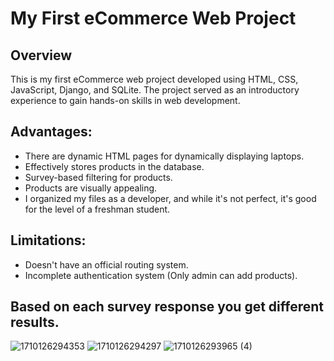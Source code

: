 # My First eCommerce Web Project

## Overview
This is my first eCommerce web project developed using HTML, CSS, JavaScript, Django, and SQLite. The project served as an introductory experience to gain hands-on skills in web development.

## Advantages:
- There are dynamic HTML pages for dynamically displaying laptops.
- Effectively stores products in the database.
- Survey-based filtering for products.
- Products are visually appealing.
- I organized my files as a developer, and while it's not perfect, it's good for the level of a freshman student.

## Limitations:
- Doesn't have an official routing system.
- Incomplete authentication system (Only admin can add products).


## Based on each survey response you get different results.
![1710126294353](https://github.com/user-attachments/assets/c023a362-3f4e-49af-ba7c-0f29656c80be)
![1710126294297](https://github.com/user-attachments/assets/d3cfa877-463a-4471-8417-d30a604ed61e)
![1710126293965 (4)](https://github.com/user-attachments/assets/e20dbe5f-fdea-4078-baed-cdf1ed0bb422)
